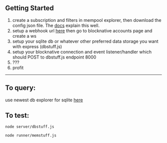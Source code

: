 ## Getting Started

1. create a subscription and filters in mempool explorer, then download the config json file. The [docs](https://docs.blocknative.com/mempool-explorer) explain this well.
2. setup a webhook url [here](https://webhook.site/#!/758be919-6f7a-4fa2-b22c-bef2290165ee) then go to blocknative accounts page and create a ws
3. setup your sqlite db or whatever other preferred data storage you want with express (dbstuff.js)
4. setup your blocknative connection and event listener/handler which should POST to dbstuff.js endpoint 8000
5. ???
6. profit

---

## To query:

use newest db explorer for sqlite [here](https://sqlitebrowser.org/blog/version-3-12-2-released/)

## To test:

```
node server/dbstuff.js
```

```
node runner/memstuff.js
```
